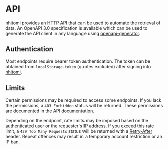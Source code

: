 # API

nhitomi provides an [HTTP API](https://nhitomi.chiya.dev/api/v1) that can be used to automate the retrieval of data. An OpenAPI 3.0 specification is available which can be used to generate the API client in any language using [openapi-generator](https://github.com/OpenAPITools/openapi-generator).

## Authentication

Most endpoints require bearer token authentication. The token can be obtained from `localStorage.token` (quotes excluded) after signing into [nhitomi](https://nhitomi.chiya.dev).

<TokenDisplay />

## Limits

Certain permissions may be required to access some endpoints. If you lack the permissions, a `403 Forbidden` status will be returned. These permissions are documented in the API documentation.

Depending on the endpoint, rate limits may be imposed based on the authenticated user or the requester's IP address. If you exceed this rate limit, a `429 Too Many Requests` status will be returned with a [Retry-After](https://developer.mozilla.org/en-US/docs/Web/HTTP/Headers/Retry-After) header. Repeat offences may result in a temporary account restriction or an IP ban.
